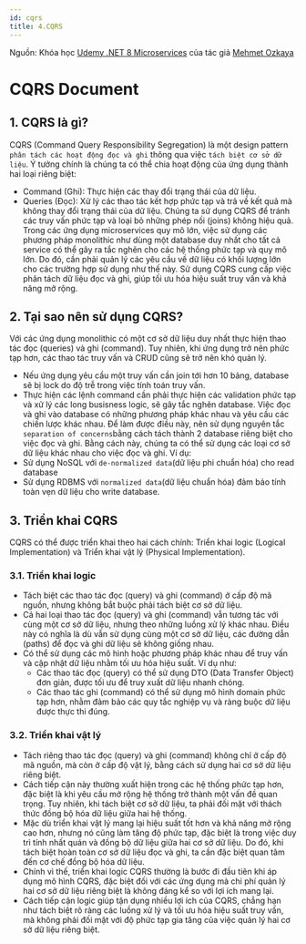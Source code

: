 ```yaml
---
id: cqrs
title: 4.CQRS
---
```


Nguồn: Khóa học [Udemy .NET 8 Microservices](https://www.udemy.com/course/microservices-architecture-and-implementation-on-dotnet) của tác giả [Mehmet Ozkaya](https://www.linkedin.com/in/mehmet-ozkaya/?originalSubdomain=tr)

# CQRS Document

## 1. CQRS là gì?

CQRS (Command Query Responsibility Segregation) là một design pattern `phân tách các hoạt động đọc và ghi` thông qua việc `tách biệt cơ sở dữ liệu`. Ý tưởng chính là chúng ta có thể chia hoạt động của ứng dụng thành hai loại riêng biệt:

- Command (Ghi): Thực hiện các thay đổi trạng thái của dữ liệu.
- Queries (Đọc): Xử lý các thao tác kết hợp phức tạp và trả về kết quả mà không thay đổi trạng thái của dữ liệu.
  Chúng ta sử dụng CQRS để tránh các truy vấn phức tạp và loại bỏ những phép nối (joins) không hiệu quả. Trong các ứng dụng microservices quy mô lớn, việc sử dụng các phương pháp monolithic như dùng một database duy nhất cho tất cả service có thể gây ra tắc nghẽn cho các hệ thống phức tạp và quy mô lớn. Do đó, cần phải quản lý các yêu cầu về dữ liệu có khối lượng lớn cho các trường hợp sử dụng như thế này. Sử dụng CQRS cung cấp việc phân tách dữ liệu đọc và ghi, giúp tối ưu hóa hiệu suất truy vấn và khả năng mở rộng.

## 2. Tại sao nên sử dụng CQRS?

Với các ứng dụng monolithic có một cơ sở dữ liệu duy nhất thực hiện thao tác đọc (queries) và ghi (command). Tuy nhiên, khi ứng dụng trở nên phức tạp hơn, các thao tác truy vấn và CRUD cũng sẽ trở nên khó quản lý.

- Nếu ứng dụng yêu cầu một truy vấn cần join tới hơn 10 bảng, database sẽ bị lock do độ trễ trong việc tính toán truy vấn.
- Thực hiện các lệnh command cần phải thực hiện các validation phức tạp và xử lý các long busisness logic, sẽ gây tắc nghẽn database.
  Việc đọc và ghi vào database có những phương pháp khác nhau và yêu cầu các chiến lược khác nhau. Để làm được điều này, nên sử dụng nguyên tắc `separation of concerns`bằng cách tách thành 2 database riêng biệt cho việc đọc và ghi. Bằng cách này, chúng ta có thể sử dụng các loại cơ sở dữ liệu khác nhau cho việc đọc và ghi. Ví dụ:
- Sử dụng NoSQL với `de-normalized data`(dữ liệu phi chuẩn hóa) cho read database
- Sử dụng RDBMS với `normalized data`(dữ liệu chuẩn hóa) đảm bảo tính toàn vẹn dữ liệu cho write database.

## 3. Triển khai CQRS

CQRS có thể được triển khai theo hai cách chính: Triển khai logic (Logical Implementation) và Triển khai vật lý (Physical Implementation).

### 3.1. Triển khai logic

- Tách biệt các thao tác đọc (query) và ghi (command) ở cấp độ mã nguồn, nhưng không bắt buộc phải tách biệt cơ sở dữ liệu.
- Cả hai loại thao tác đọc (query) và ghi (command) vẫn tương tác với cùng một cơ sở dữ liệu, nhưng theo những luồng xử lý khác nhau. Điều này có nghĩa là dù vẫn sử dụng cùng một cơ sở dữ liệu, các đường dẫn (paths) để đọc và ghi dữ liệu sẽ không giống nhau.
- Có thể sử dụng các mô hình hoặc phương pháp khác nhau để truy vấn và cập nhật dữ liệu nhằm tối ưu hóa hiệu suất. Ví dụ như:
  - Các thao tác đọc (query) có thể sử dụng DTO (Data Transfer Object) đơn giản, được tối ưu để truy xuất dữ liệu nhanh chóng.
  - Các thao tác ghi (command) có thể sử dụng mô hình domain phức tạp hơn, nhằm đảm bảo các quy tắc nghiệp vụ và ràng buộc dữ liệu được thực thi đúng.

### 3.2. Triển khai vật lý

- Tách riêng thao tác đọc (query) và ghi (command) không chỉ ở cấp độ mã nguồn, mà còn ở cấp độ vật lý, bằng cách sử dụng hai cơ sở dữ liệu riêng biệt.
- Cách tiếp cận này thường xuất hiện trong các hệ thống phức tạp hơn, đặc biệt là khi yêu cầu mở rộng hệ thống trở thành một vấn đề quan trọng. Tuy nhiên, khi tách biệt cơ sở dữ liệu, ta phải đối mặt với thách thức đồng bộ hóa dữ liệu giữa hai hệ thống.
- Mặc dù triển khai vật lý mang lại hiệu suất tốt hơn và khả năng mở rộng cao hơn, nhưng nó cũng làm tăng độ phức tạp, đặc biệt là trong việc duy trì tính nhất quán và đồng bộ dữ liệu giữa hai cơ sở dữ liệu. Do đó, khi tách biệt hoàn toàn cơ sở dữ liệu đọc và ghi, ta cần đặc biệt quan tâm đến cơ chế đồng bộ hóa dữ liệu.
- Chính vì thế, triển khai logic CQRS thường là bước đi đầu tiên khi áp dụng mô hình CQRS, đặc biệt đối với các ứng dụng mà chi phí quản lý hai cơ sở dữ liệu riêng biệt là không đáng kể so với lợi ích mang lại.
- Cách tiếp cận logic giúp tận dụng nhiều lợi ích của CQRS, chẳng hạn như tách biệt rõ ràng các luồng xử lý và tối ưu hóa hiệu suất truy vấn, mà không phải đối mặt với độ phức tạp gia tăng của việc quản lý hai cơ sở dữ liệu riêng biệt.
